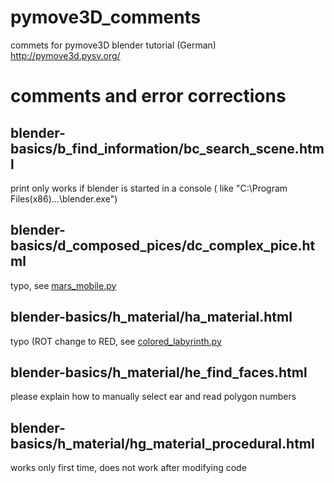 pymove3D_comments
=================

commets for pymove3D blender tutorial (German) http://pymove3d.pysv.org/


comments and error corrections
=============================

blender-basics/b_find_information/bc_search_scene.html
------------------------------------------------------

print only works if blender is started in a console ( like "C:\Program Files(x86)\...\blender.exe")

blender-basics/d_composed_pices/dc_complex_pice.html
----------------------------------------------------

typo, see [mars_mobile.py](mars_mobile.py)

blender-basics/h_material/ha_material.html
------------------------------------------

typo (ROT change to RED, see [colored_labyrinth.py](colored_labyrinth.py) 

blender-basics/h_material/he_find_faces.html
--------------------------------------------

please explain how to manually select ear and read polygon numbers

blender-basics/h_material/hg_material_procedural.html
-----------------------------------------------------

works only first time, does not work after modifying code

